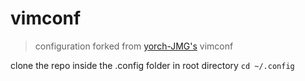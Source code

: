 # **vimconf**
> configuration forked from [yorch-JMG's](https://github.com/yorch-JMG/.nvim) vimconf

clone the repo inside the .config folder in root directory `cd ~/.config`
